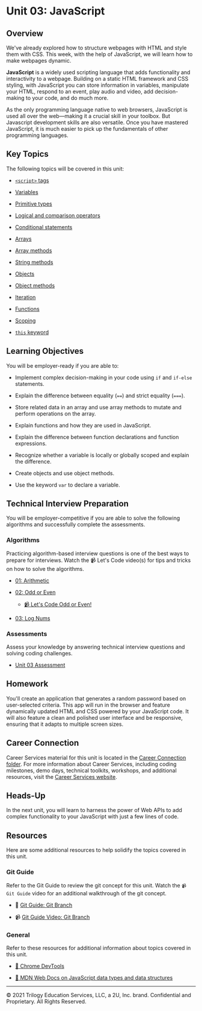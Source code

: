 # Unit 03: JavaScript

## Overview

We've already explored how to structure webpages with HTML and style them with CSS. This week, with the help of JavaScript, we will learn how to make webpages dynamic.

**JavaScript** is a widely used scripting language that adds functionality and interactivity to a webpage. Building on a static HTML framework and CSS styling, with JavaScript you can store information in variables, manipulate your HTML, respond to an event, play audio and video, add decision-making to your code, and do much more. 

As the only programming language native to web browsers, JavaScript is used all over the web&mdash;making it a crucial skill in your toolbox. But Javascript development skills are also versatile. Once you have mastered JavaScript, it is much easier to pick up the fundamentals of other programming languages. 

## Key Topics

The following topics will be covered in this unit:

 * [`<script>` tags](https://developer.mozilla.org/en-US/docs/Web/HTML/Element/script)

 * [Variables](https://developer.mozilla.org/en-US/docs/Web/JavaScript/Reference/Statements/var)

 * [Primitive types](https://developer.mozilla.org/en-US/docs/Glossary/Primitive)
 
 * [Logical and comparison operators](https://developer.mozilla.org/en-US/docs/Web/JavaScript/Guide/Expressions_and_Operators)
 
 * [Conditional statements](https://developer.mozilla.org/en-US/docs/Web/JavaScript/Reference/Statements/if...else)
 
 * [Arrays](https://developer.mozilla.org/en-US/docs/Web/JavaScript/Reference/Global_Objects/Array)
 
 * [Array methods](https://developer.mozilla.org/en-US/docs/Web/JavaScript/Reference/Global_Objects/Array#Instance_methods)

 * [String methods](https://developer.mozilla.org/en-US/docs/Web/JavaScript/Reference/Global_Objects/String#Instance_methods)
 
 * [Objects](https://developer.mozilla.org/en-US/docs/Web/JavaScript/Reference/Global_Objects/Object)
 
 * [Object methods](https://developer.mozilla.org/en-US/docs/Web/JavaScript/Guide/Working_with_Objects#Defining_methods)
 
 * [Iteration](https://developer.mozilla.org/en-US/docs/Web/JavaScript/Guide/Loops_and_iteration)
 
 * [Functions](https://developer.mozilla.org/en-US/docs/Web/JavaScript/Guide/Functions)
 
 * [Scoping](https://developer.mozilla.org/en-US/docs/Web/JavaScript/Guide/Grammar_and_types#Variable_scope) 
 
 * [`this` keyword](https://developer.mozilla.org/en-US/docs/Web/JavaScript/Reference/Operators/this)

## Learning Objectives

You will be employer-ready if you are able to: 

* Implement complex decision-making in your code using `if` and `if-else` statements. 

* Explain the difference between equality (`==`) and strict equality (`===`). 

* Store related data in an array and use array methods to mutate and perform operations on the array. 

* Explain functions and how they are used in JavaScript.

* Explain the difference between function declarations and function expressions. 

* Recognize whether a variable is locally or globally scoped and explain the difference.

* Create objects and use object methods. 

* Use the keyword `var` to declare a variable. 

## Technical Interview Preparation

You will be employer-competitive if you are able to solve the following algorithms and successfully complete the assessments.

### Algorithms

Practicing algorithm-based interview questions is one of the best ways to prepare for interviews. Watch the 📹 Let's Code video(s) for tips and tricks on how to solve the algorithms.

* [01: Arithmetic](03-Algorithms/01-arithmetic)

* [02: Odd or Even](03-Algorithms/02-odd-or-even)

  * [📹 Let's Code Odd or Even!](https://2u-20.wistia.com/medias/bnqjr1owj7)

* [03: Log Nums](03-Algorithms/03-log-nums)

### Assessments

Assess your knowledge by answering technical interview questions and solving coding challenges.

* [Unit 03 Assessment](https://forms.gle/WQNAEujgFBVm6kc79)

## Homework 

You'll create an application that generates a random password based on user-selected criteria. This app will run in the browser and feature dynamically updated HTML and CSS powered by your JavaScript code. It will also feature a clean and polished user interface and be responsive, ensuring that it adapts to multiple screen sizes.

## Career Connection

Career Services material for this unit is located in the [Career Connection folder](04-Career-Connection/README.md). For more information about Career Services, including coding milestones, demo days, technical toolkits, workshops, and additional resources, visit the [Career Services website](https://mycareerspot.org/).

## Heads-Up

In the next unit, you will learn to harness the power of Web APIs to add complex functionality to your JavaScript with just a few lines of code. 

## Resources

Here are some additional resources to help solidify the topics covered in this unit.

### Git Guide

Refer to the Git Guide to review the git concept for this unit. Watch the `📹 Git Guide` video for an additional walkthrough of the git concept.

  * 📖 [Git Guide: Git Branch](./01-Activities/27-Evr_Git-Branch)

  * 📹 [Git Guide Video: Git Branch](https://2u-20.wistia.com/medias/73tr86ngck)

### General

Refer to these resources for additional information about topics covered in this unit.

* [📖 Chrome DevTools](https://developers.google.com/web/tools/chrome-devtools/open)

* [📖 MDN Web Docs on JavaScript data types and data structures](https://developer.mozilla.org/en-US/docs/Web/JavaScript/Data_structures)

---

© 2021 Trilogy Education Services, LLC, a 2U, Inc. brand. Confidential and Proprietary. All Rights Reserved.
